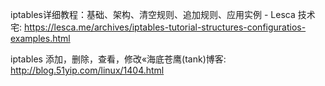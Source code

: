 iptables详细教程：基础、架构、清空规则、追加规则、应用实例 - Lesca 技术宅: https://lesca.me/archives/iptables-tutorial-structures-configuratios-examples.html

iptables 添加，删除，查看，修改«海底苍鹰(tank)博客: http://blog.51yip.com/linux/1404.html